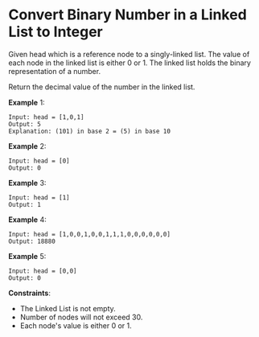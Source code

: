 # Convert Binary Number in a Linked List to Integer

Given head which is a reference node to a singly-linked list. The value of each
node in the linked list is either 0 or 1. The linked list holds the binary
representation of a number.

Return the decimal value of the number in the linked list.

**Example** 1:

```
Input: head = [1,0,1]
Output: 5
Explanation: (101) in base 2 = (5) in base 10
```

**Example** 2:

```
Input: head = [0]
Output: 0
```

**Example** 3:

```
Input: head = [1]
Output: 1
```

**Example** 4:

```
Input: head = [1,0,0,1,0,0,1,1,1,0,0,0,0,0,0]
Output: 18880
```

**Example** 5:

```
Input: head = [0,0]
Output: 0
```

**Constraints**:

- The Linked List is not empty.
- Number of nodes will not exceed 30.
- Each node's value is either 0 or 1.
